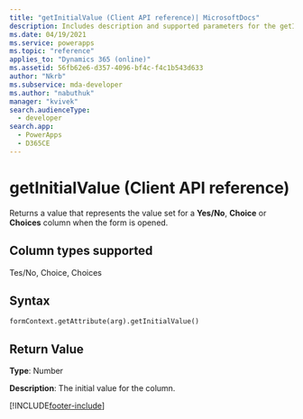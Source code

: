```yaml
---
title: "getInitialValue (Client API reference)| MicrosoftDocs"
description: Includes description and supported parameters for the getInitialValue method.
ms.date: 04/19/2021
ms.service: powerapps
ms.topic: "reference"
applies_to: "Dynamics 365 (online)"
ms.assetid: 56fb62e6-d357-4096-bf4c-f4c1b543d633
author: "Nkrb"
ms.subservice: mda-developer
ms.author: "nabuthuk"
manager: "kvivek"
search.audienceType: 
  - developer
search.app: 
  - PowerApps
  - D365CE
---
```

# getInitialValue (Client API reference)



Returns a value that represents the value set for a **Yes/No**, **Choice** or **Choices** column when the form is opened.

## Column types supported

Tes/No, Choice, Choices 

## Syntax

`formContext.getAttribute(arg).getInitialValue()`

## Return Value

**Type**: Number

**Description**: The initial value for the column.




[!INCLUDE[footer-include](../../../../../includes/footer-banner.md)]